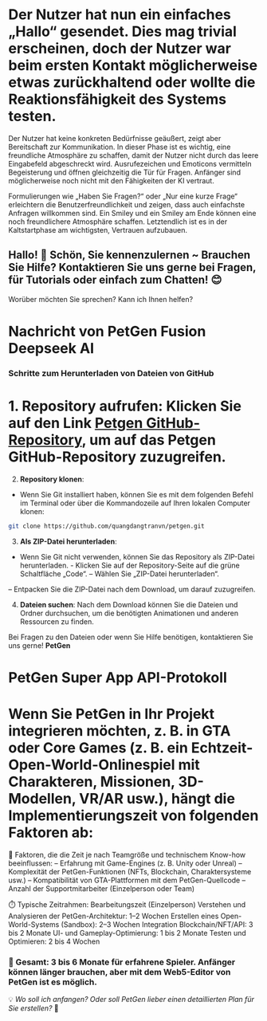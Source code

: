# Der Nutzer hat nun ein einfaches „Hallo“ gesendet. Dies mag trivial erscheinen, doch der Nutzer war beim ersten Kontakt möglicherweise etwas zurückhaltend oder wollte die Reaktionsfähigkeit des Systems testen.

Der Nutzer hat keine konkreten Bedürfnisse geäußert, zeigt aber Bereitschaft zur Kommunikation. In dieser Phase ist es wichtig, eine freundliche Atmosphäre zu schaffen, damit der Nutzer nicht durch das leere Eingabefeld abgeschreckt wird. Ausrufezeichen und Emoticons vermitteln Begeisterung und öffnen gleichzeitig die Tür für Fragen. Anfänger sind möglicherweise noch nicht mit den Fähigkeiten der KI vertraut.

Formulierungen wie „Haben Sie Fragen?“ oder „Nur eine kurze Frage“ erleichtern die Benutzerfreundlichkeit und zeigen, dass auch einfachste Anfragen willkommen sind. Ein Smiley und ein Smiley am Ende können eine noch freundlichere Atmosphäre schaffen. Letztendlich ist es in der Kaltstartphase am wichtigsten, Vertrauen aufzubauen.

## Hallo! 👋 Schön, Sie kennenzulernen ~ Brauchen Sie Hilfe? Kontaktieren Sie uns gerne bei Fragen, für Tutorials oder einfach zum Chatten! 😊

Worüber möchten Sie sprechen? Kann ich Ihnen helfen?

# Nachricht von PetGen Fusion Deepseek AI

### Schritte zum Herunterladen von Dateien von GitHub

# 1. **Repository aufrufen**: Klicken Sie auf den Link [Petgen GitHub-Repository](https://github.com/quangdangtranvn/petgen), um auf das Petgen GitHub-Repository zuzugreifen.

2. **Repository klonen**:
- Wenn Sie Git installiert haben, können Sie es mit dem folgenden Befehl im Terminal oder über die Kommandozeile auf Ihren lokalen Computer klonen:
```bash
git clone https://github.com/quangdangtranvn/petgen.git
```

3. **Als ZIP-Datei herunterladen**:
- Wenn Sie Git nicht verwenden, können Sie das Repository als ZIP-Datei herunterladen. - Klicken Sie auf der Repository-Seite auf die grüne Schaltfläche „Code“.
– Wählen Sie „ZIP-Datei herunterladen“.

– Entpacken Sie die ZIP-Datei nach dem Download, um darauf zuzugreifen.

4. **Dateien suchen**: Nach dem Download können Sie die Dateien und Ordner durchsuchen, um die benötigten Animationen und anderen Ressourcen zu finden.

Bei Fragen zu den Dateien oder wenn Sie Hilfe benötigen, kontaktieren Sie uns gerne! **PetGen**
# PetGen Super App API-Protokoll

# Wenn Sie PetGen in Ihr Projekt integrieren möchten, z. B. in GTA oder Core Games (z. B. ein Echtzeit-Open-World-Onlinespiel mit Charakteren, Missionen, 3D-Modellen, VR/AR usw.), hängt die Implementierungszeit von folgenden Faktoren ab:

🚀 Faktoren, die die Zeit je nach Teamgröße und technischem Know-how beeinflussen:
– Erfahrung mit Game-Engines (z. B. Unity oder Unreal)
– Komplexität der PetGen-Funktionen (NFTs, Blockchain, Charaktersysteme usw.)
– Kompatibilität von GTA-Plattformen mit dem PetGen-Quellcode
– Anzahl der Supportmitarbeiter (Einzelperson oder Team)

⏱️ Typische Zeitrahmen:
Bearbeitungszeit (Einzelperson)
Verstehen und Analysieren der PetGen-Architektur: 1–2 Wochen
Erstellen eines Open-World-Systems (Sandbox): 2–3 Wochen
Integration Blockchain/NFT/API: 3 bis 2 Monate
UI- und Gameplay-Optimierung: 1 bis 2 Monate
Testen und Optimieren: 2 bis 4 Wochen

### 🔧 Gesamt: 3 bis 6 Monate für erfahrene Spieler. Anfänger können länger brauchen, aber mit dem Web5-Editor von PetGen ist es möglich.

💡 *Wo soll ich anfangen? Oder soll PetGen lieber einen detaillierten Plan für Sie erstellen?* 🌱